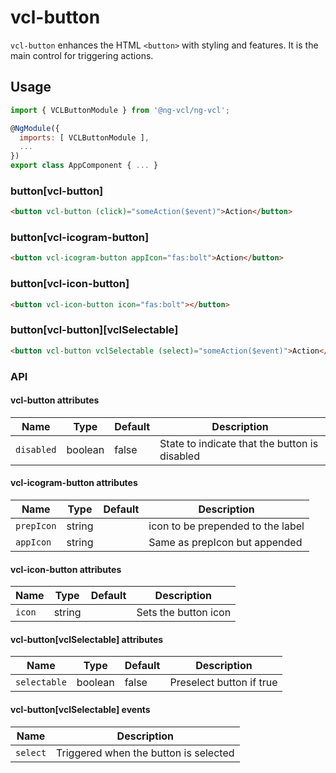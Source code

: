 # vcl-button

`vcl-button` enhances the HTML `<button>` with styling and features.
It is the main control for triggering actions.

## Usage

```js
import { VCLButtonModule } from '@ng-vcl/ng-vcl';

@NgModule({
  imports: [ VCLButtonModule ],
  ...
})
export class AppComponent { ... }
```

### button[vcl-button]

```html
<button vcl-button (click)="someAction($event)">Action</button>
```

### button[vcl-icogram-button]

```html
<button vcl-icogram-button appIcon="fas:bolt">Action</button>
```

### button[vcl-icon-button]

```html
<button vcl-icon-button icon="fas:bolt"></button>
```

### button[vcl-button][vclSelectable]

```html
<button vcl-button vclSelectable (select)="someAction($event)">Action</button>
```

### API

#### vcl-button attributes

| Name                | Type        | Default  | Description
| ------------        | ----------- | -------- |--------------
| `disabled`          | boolean     | false    | State to indicate that the button is disabled

#### vcl-icogram-button attributes

| Name                | Type        | Default  | Description
| ------------        | ----------- | -------- |--------------
| `prepIcon`          | string      |          | icon to be prepended to the label
| `appIcon`           | string      |          | Same as prepIcon but appended

#### vcl-icon-button attributes

| Name                | Type        | Default  | Description
| ------------        | ----------- | -------- |--------------
| `icon`              | string      |          | Sets the button icon

#### vcl-button[vclSelectable] attributes

| Name                | Type        | Default  | Description
| ------------        | ----------- | -------- |--------------
| `selectable`        | boolean     | false    | Preselect button if true

#### vcl-button[vclSelectable] events

| Name                | Description
| ------------        | --------------
| `select`            | Triggered when the button is selected
